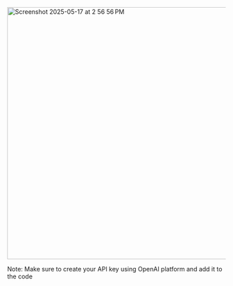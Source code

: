 <img width="581" alt="Screenshot 2025-05-17 at 2 56 56 PM" src="https://github.com/user-attachments/assets/9d9f5169-10f4-4fc6-99cf-cffbd767be4d" />


<p>Note: Make sure to create your API key using OpenAI platform and add it to the code</p>
